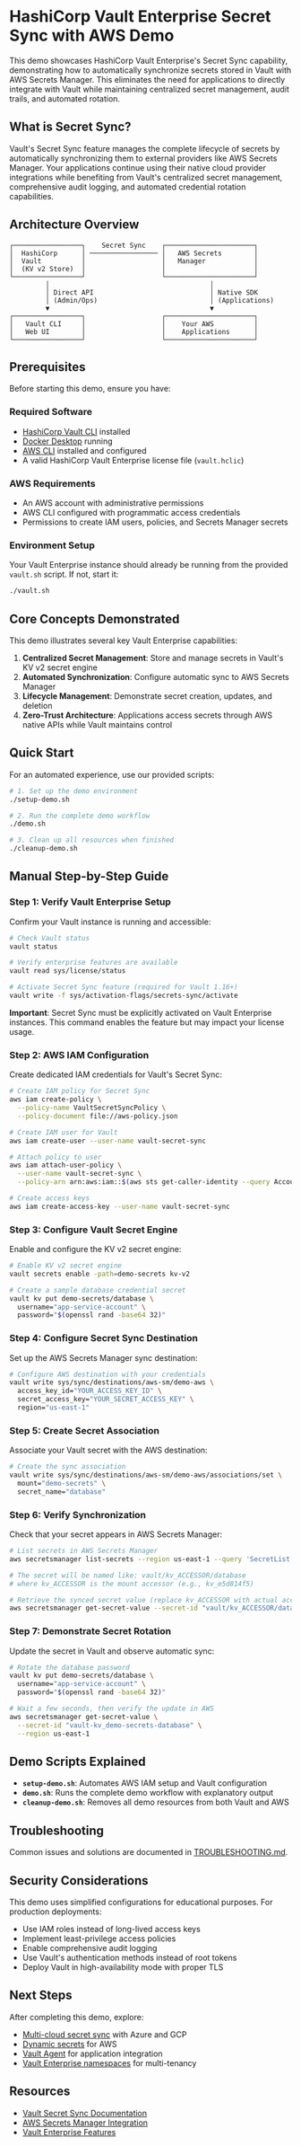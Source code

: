 # HashiCorp Vault Enterprise Secret Sync with AWS Demo

This demo showcases HashiCorp Vault Enterprise's Secret Sync capability, demonstrating how to automatically synchronize secrets stored in Vault with AWS Secrets Manager. This eliminates the need for applications to directly integrate with Vault while maintaining centralized secret management, audit trails, and automated rotation.

## What is Secret Sync?

Vault's Secret Sync feature manages the complete lifecycle of secrets by automatically synchronizing them to external providers like AWS Secrets Manager. Your applications continue using their native cloud provider integrations while benefiting from Vault's centralized secret management, comprehensive audit logging, and automated credential rotation capabilities.

## Architecture Overview

```
┌─────────────────┐    Secret Sync    ┌──────────────────────┐
│  HashiCorp      │ ───────────────── │   AWS Secrets        │
│  Vault          │                   │   Manager            │
│  (KV v2 Store)  │                   │                      │
└─────────────────┘                   └──────────────────────┘
         │                                        │
         │ Direct API                             │ Native SDK
         │ (Admin/Ops)                            │ (Applications)
         ▼                                        ▼
┌─────────────────┐                   ┌──────────────────────┐
│   Vault CLI     │                   │    Your AWS          │
│   Web UI        │                   │    Applications      │
└─────────────────┘                   └──────────────────────┘
```

## Prerequisites

Before starting this demo, ensure you have:

### Required Software
- [HashiCorp Vault CLI](https://developer.hashicorp.com/vault/docs/install) installed
- [Docker Desktop](https://www.docker.com/products/docker-desktop/) running
- [AWS CLI](https://aws.amazon.com/cli/) installed and configured
- A valid HashiCorp Vault Enterprise license file (`vault.hclic`)

### AWS Requirements
- An AWS account with administrative permissions
- AWS CLI configured with programmatic access credentials
- Permissions to create IAM users, policies, and Secrets Manager secrets

### Environment Setup
Your Vault Enterprise instance should already be running from the provided `vault.sh` script. If not, start it:

```bash
./vault.sh
```

## Core Concepts Demonstrated

This demo illustrates several key Vault Enterprise capabilities:

1. **Centralized Secret Management**: Store and manage secrets in Vault's KV v2 secret engine
2. **Automated Synchronization**: Configure automatic sync to AWS Secrets Manager
3. **Lifecycle Management**: Demonstrate secret creation, updates, and deletion
4. **Zero-Trust Architecture**: Applications access secrets through AWS native APIs while Vault maintains control

## Quick Start

For an automated experience, use our provided scripts:

```bash
# 1. Set up the demo environment
./setup-demo.sh

# 2. Run the complete demo workflow
./demo.sh

# 3. Clean up all resources when finished
./cleanup-demo.sh
```

## Manual Step-by-Step Guide

### Step 1: Verify Vault Enterprise Setup

Confirm your Vault instance is running and accessible:

```bash
# Check Vault status
vault status

# Verify enterprise features are available
vault read sys/license/status

# Activate Secret Sync feature (required for Vault 1.16+)
vault write -f sys/activation-flags/secrets-sync/activate
```

**Important**: Secret Sync must be explicitly activated on Vault Enterprise instances. This command enables the feature but may impact your license usage.

### Step 2: AWS IAM Configuration

Create dedicated IAM credentials for Vault's Secret Sync:

```bash
# Create IAM policy for Secret Sync
aws iam create-policy \
  --policy-name VaultSecretSyncPolicy \
  --policy-document file://aws-policy.json

# Create IAM user for Vault
aws iam create-user --user-name vault-secret-sync

# Attach policy to user
aws iam attach-user-policy \
  --user-name vault-secret-sync \
  --policy-arn arn:aws:iam::$(aws sts get-caller-identity --query Account --output text):policy/VaultSecretSyncPolicy

# Create access keys
aws iam create-access-key --user-name vault-secret-sync
```

### Step 3: Configure Vault Secret Engine

Enable and configure the KV v2 secret engine:

```bash
# Enable KV v2 secret engine
vault secrets enable -path=demo-secrets kv-v2

# Create a sample database credential secret
vault kv put demo-secrets/database \
  username="app-service-account" \
  password="$(openssl rand -base64 32)"
```

### Step 4: Configure Secret Sync Destination

Set up the AWS Secrets Manager sync destination:

```bash
# Configure AWS destination with your credentials
vault write sys/sync/destinations/aws-sm/demo-aws \
  access_key_id="YOUR_ACCESS_KEY_ID" \
  secret_access_key="YOUR_SECRET_ACCESS_KEY" \
  region="us-east-1"
```

### Step 5: Create Secret Association

Associate your Vault secret with the AWS destination:

```bash
# Create the sync association
vault write sys/sync/destinations/aws-sm/demo-aws/associations/set \
  mount="demo-secrets" \
  secret_name="database"
```

### Step 6: Verify Synchronization

Check that your secret appears in AWS Secrets Manager:

```bash
# List secrets in AWS Secrets Manager
aws secretsmanager list-secrets --region us-east-1 --query 'SecretList[?starts_with(Name, `vault`)]'

# The secret will be named like: vault/kv_ACCESSOR/database 
# where kv_ACCESSOR is the mount accessor (e.g., kv_e5d814f5)

# Retrieve the synced secret value (replace kv_ACCESSOR with actual accessor)
aws secretsmanager get-secret-value --secret-id "vault/kv_ACCESSOR/database" --region us-east-1
```

### Step 7: Demonstrate Secret Rotation

Update the secret in Vault and observe automatic sync:

```bash
# Rotate the database password
vault kv put demo-secrets/database \
  username="app-service-account" \
  password="$(openssl rand -base64 32)"

# Wait a few seconds, then verify the update in AWS
aws secretsmanager get-secret-value \
  --secret-id "vault-kv_demo-secrets-database" \
  --region us-east-1
```

## Demo Scripts Explained

- **`setup-demo.sh`**: Automates AWS IAM setup and Vault configuration
- **`demo.sh`**: Runs the complete demo workflow with explanatory output
- **`cleanup-demo.sh`**: Removes all demo resources from both Vault and AWS

## Troubleshooting

Common issues and solutions are documented in [TROUBLESHOOTING.md](./TROUBLESHOOTING.md).

## Security Considerations

This demo uses simplified configurations for educational purposes. For production deployments:

- Use IAM roles instead of long-lived access keys
- Implement least-privilege access policies
- Enable comprehensive audit logging
- Use Vault's authentication methods instead of root tokens
- Deploy Vault in high-availability mode with proper TLS

## Next Steps

After completing this demo, explore:

- [Multi-cloud secret sync](https://developer.hashicorp.com/vault/docs/sync) with Azure and GCP
- [Dynamic secrets](https://developer.hashicorp.com/vault/docs/secrets/aws) for AWS
- [Vault Agent](https://developer.hashicorp.com/vault/docs/agent) for application integration
- [Vault Enterprise namespaces](https://developer.hashicorp.com/vault/docs/enterprise/namespaces) for multi-tenancy

## Resources

- [Vault Secret Sync Documentation](https://developer.hashicorp.com/vault/docs/sync)
- [AWS Secrets Manager Integration](https://developer.hashicorp.com/vault/docs/sync/awssm)
- [Vault Enterprise Features](https://developer.hashicorp.com/vault/docs/enterprise)